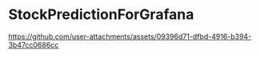 # StockPredictionForGrafana

https://github.com/user-attachments/assets/09396d71-dfbd-4916-b394-3b47cc0686cc

